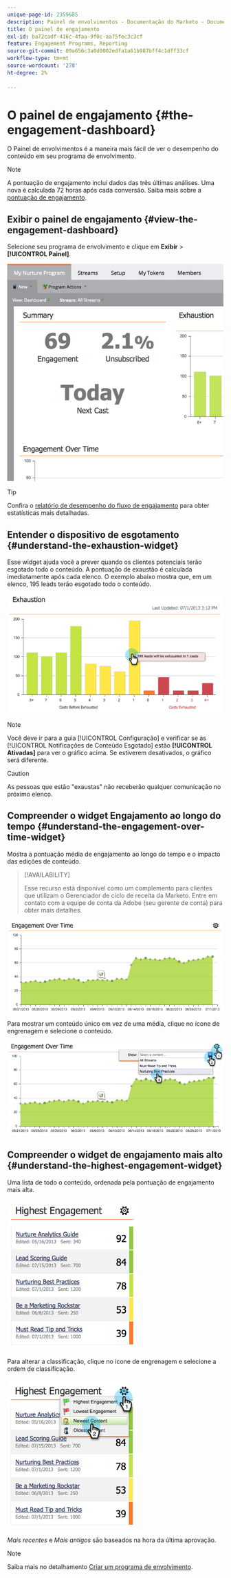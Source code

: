 ```yaml
---
unique-page-id: 2359685
description: Painel de envolvimentos - Documentação do Marketo - Documentação do produto
title: O painel de engajamento
exl-id: ba72cadf-416c-4faa-9f0c-aa75fec3c3cf
feature: Engagement Programs, Reporting
source-git-commit: 09a656c3a0d0002edfa1a61b987bff4c1dff33cf
workflow-type: tm+mt
source-wordcount: '278'
ht-degree: 2%

---
```


# O painel de engajamento {#the-engagement-dashboard}

O Painel de envolvimentos é a maneira mais fácil de ver o desempenho do conteúdo em seu programa de envolvimento.

>[!NOTE]
>
>A pontuação de engajamento inclui dados das três últimas análises. Uma nova é calculada 72 horas após cada conversão. Saiba mais sobre a [pontuação de engajamento](/help/marketo/product-docs/email-marketing/drip-nurturing/reports-and-notifications/understanding-the-engagement-score.md).

## Exibir o painel de engajamento {#view-the-engagement-dashboard}

Selecione seu programa de envolvimento e clique em **Exibir** > **[!UICONTROL Painel]**.

![](assets/image2014-9-15-16-3a42-3a41.png)

>[!TIP]
>
>Confira o [relatório de desempenho do fluxo de engajamento](/help/marketo/product-docs/email-marketing/drip-nurturing/reports-and-notifications/engagement-stream-performance-report.md) para obter estatísticas mais detalhadas.

## Entender o dispositivo de esgotamento {#understand-the-exhaustion-widget}

Esse widget ajuda você a prever quando os clientes potenciais terão esgotado todo o conteúdo. A pontuação de exaustão é calculada imediatamente após cada elenco. O exemplo abaixo mostra que, em um elenco, 195 leads terão esgotado todo o conteúdo.

![](assets/image2014-9-15-16-3a45-3a10.png)

>[!NOTE]
>
>Você deve ir para a guia [!UICONTROL Configuração] e verificar se as [!UICONTROL Notificações de Conteúdo Esgotado] estão **[!UICONTROL Ativadas]** para ver o gráfico acima. Se estiverem desativados, o gráfico será diferente.

>[!CAUTION]
>
>As pessoas que estão &quot;exaustas&quot; não receberão qualquer comunicação no próximo elenco.

## Compreender o widget Engajamento ao longo do tempo {#understand-the-engagement-over-time-widget}

Mostra a pontuação média de engajamento ao longo do tempo e o impacto das edições de conteúdo.

>[!AVAILABILITY]
>
>Esse recurso está disponível como um complemento para clientes que utilizam o Gerenciador de ciclo de receita da Marketo. Entre em contato com a equipe de conta da Adobe (seu gerente de conta) para obter mais detalhes.

![](assets/image2014-9-15-16-3a45-3a50.png)

Para mostrar um conteúdo único em vez de uma média, clique no ícone de engrenagem e selecione o conteúdo.

![](assets/image2014-9-15-16-3a46-3a45.png)

## Compreender o widget de engajamento mais alto {#understand-the-highest-engagement-widget}

Uma lista de todo o conteúdo, ordenada pela pontuação de engajamento mais alta.

![](assets/image2014-9-15-16-3a46-3a54.png)

Para alterar a classificação, clique no ícone de engrenagem e selecione a ordem de classificação.

![](assets/image2014-9-15-16-3a46-3a58.png)

_Mais recentes_ e _Mais antigos_ são baseados na hora da última aprovação.

>[!NOTE]
>
>Saiba mais no detalhamento [Criar um programa de envolvimento](/help/marketo/product-docs/email-marketing/drip-nurturing/creating-an-engagement-program/create-an-engagement-program.md).
